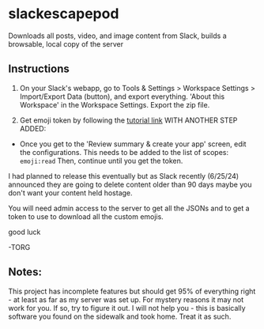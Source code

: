 # slackescapepod
Downloads all posts, video, and image content from Slack, builds a browsable, local copy of the server


## Instructions

1. On your Slack's webapp, go to Tools & Settings > Workspace Settings > Import/Export Data (button), and export everything. 'About this Workspace' in the Workspace Settings. Export the zip file.

2. Get emoji token by following the [tutorial link](https://api.slack.com/tutorials/tracks/getting-a-token) WITH ANOTHER STEP ADDED:
 - Once you get to the 'Review summary & create your app' screen, edit the configurations. This needs to be added to the list of scopes:
`emoji:read`
Then, continue until you get the token.





I had planned to release this eventually but as Slack recently (6/25/24) announced they are going to delete content older than 90 days maybe you don't want your content held hostage.

You will need admin access to the server to get all the JSONs and to get a token to use to download all the custom emojis.


good luck

-TORG



## Notes:

This project has incomplete features but should get 95% of everything right - at least as far as my server was set up. For mystery reasons it may not work for you. If so, try to figure it out. I will not help you - this is basically software you found on the sidewalk and took home. Treat it as such.
